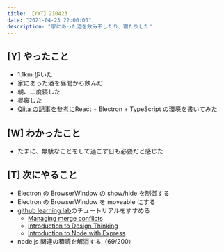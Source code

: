 ```yaml
---
title: 【YWT】210423
date: "2021-04-23 22:00:00"
description: "家にあった酒を飲み干したり、寝たりした"
---
```


## [Y] やったこと

- 1.1km 歩いた
- 家にあった酒を昼間から飲んだ
- 朝、二度寝した
- 昼寝した
- [Qiita の記事を参考に](https://qiita.com/sprout2000/items/9c91362e7d7b7c2c6d22)React + Electron + TypeScript の環境を書いてみた

## [W] わかったこと

- たまに、無駄なことをして過ごす日も必要だと感じた

## [T] 次にやること

- Electron の BrowserWindow の show/hide を制御する
- Electron の BrowserWindow を moveable にする
- [github learning lab](https://lab.github.com/githubtraining)のチュートリアルをすすめる
  - [Managing merge conflicts](https://lab.github.com/githubtraining/managing-merge-conflicts)
  - [Introduction to Design Thinking](https://lab.github.com/githubtraining/introduction-to-design-thinking)
  - [Introduction to Node with Express](https://lab.github.com/everydeveloper/introduction-to-node-with-express)
- node.js 関連の積読を解消する（69/200）

<!-- https://twitter.com/camomile_cafe/status/1385597865490214914?s=20 -->
